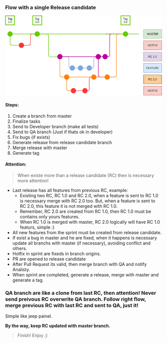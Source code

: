 ### Flow with a single Release candidate

![Single Release](git-flow-two-releases.png)

#### Steps:

1. Create a branch from master
2. Finalize tasks
3. Send to Developer branch (make all tests)
4. Send to QA branch (Just if thats ok in developer)
5. Fix bugs (if exists)
6. Generate release from release candidate branch
7. Merge release with master
8. Generate tag

#### Attention:

> When existe more than a release candidate (RC) then is necessary more attention!

* Last release has all features from previous RC, example:
  - Existing two RC, RC 1.0 and RC 2.0, when a feature is sent to RC 1.0 is necessary merge with RC 2.0 too. But, when a feature is sent to RC 2.0, this feature it is not merged with RC 1.0.
  - Remember, RC 2.0 are created from RC 1.0, then RC 1.0 must be contains only yours features.
  - When RC 1.0 is merged with master, RC 2.0 logically will have RC 1.0 featurs, simple :)
* All new features from the sprint must be created from release candidate.
* If exist a bug in master and he are fixed, when it happens is necessary update all branchs with master (if necessary), avoiding conflict and others.
* Hotfix in sprint are fixeds in branch origins.
* PR are opened to release candidate
* After Pull Request its valid, then merge branch with QA and notify Analisty.
* When sprint are completed, generate a release, merge with master and generate a tag.

### QA branch are like a clone from last RC, then attention! Never send preivous RC overwrite QA branch. Follow right flow, merge previous RC with last RC and sent to QA, just it!

Simple like jeep painel.

**By the way, keep RC updated with master branch.**

> Finish! Enjoy ;)
